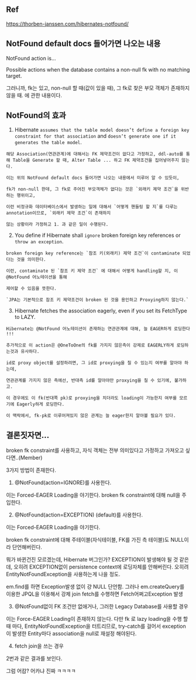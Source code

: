 ## Ref
https://thorben-janssen.com/hibernates-notfound/

## NotFound default docs 들어가면 나오는 내용
NotFound action is... 

Possible actions when the database contains a non-null fk with no matching target.

그러니까, fk는 있고, non-null 할 때(값이 있을 때), 그 fk로 찾은 부모 객체가 존재하지 않을 때. 에 관한 내용이다.

## NotFound의 효과

1. Hibernate `assumes that the table model doesn’t define a foreign key constraint for that association` and `doesn’t generate one if it generates the table model`.
```text
해당 Association(연관관계)에 대해서는 FK 제약조건이 없다고 가정하고, ddl-auto를 통해 Table을 Generate 할 때, Alter Table ... 하고 FK 제약조건을 집어넣어주지 않는다.

이는 위의 NotFound default docs 들어가면 나오는 내용에서 미루어 알 수 있듯이,

fk가 non-null 한데, 그 fk로 주어진 부모객체가 없다는 것은 `외래키 제약 조건`을 위반하는 행위이고,

이런 비정규화 데이터베이스에서 발생하는 일에 대해서 `어떻게 핸들링 할 지`를 다루는 annotation이므로, `외래키 제약 조건`이 존재하지

않는 상황이라 가정하고 1. 과 같은 일이 수행된다.
```

2. You define if Hibernate shall `ignore` broken foreign key references or `throw an exception`.

```text
broken foreign key reference는 `참조 키(외래키) 제약 조건`이 contaminate 되었다는 것을 의미한다.

이런, contaminate 된 `참조 키 제약 조건` 에 대해서 어떻게 handling할 지, 이 @NotFound 어노테이션을 통해

제어할 수 있음을 뜻한다.

`JPA는 기본적으로 참조 키 제약조건이 broken 된 것을 용인하고 Proxying하지 않는다.`

```


3. Hibernate fetches the association eagerly, even if you set its FetchType to LAZY.

```text
Hibernate는 @NotFound 어노테이션이 존재하는 연관관계에 대해, 늘 EAGER하게 로딩한다 !!!

추가적으로 이 action은 @OneToOne의 fk를 가지지 않은측이 강제로 EAGERLY하게 로딩하는것과 유사하다.

id로 proxy object를 설정하려면, 그 id로 proxying을 칠 수 있는지 여부를 알아야 하는데,

연관관계를 가지지 않은 측에선, 반대측 id를 알아야만 proxying을 칠 수 있기에, 불가하고.

이 경우에도 이 fk(반대쪽 pk)로 proxying을 치더라도 loading이 가능한지 여부를 모르기에 Eagerly하게 로딩한다.

이 맥락에서, fk-pk로 이루어져있지 않은 관계는 늘 eager한지 알아볼 필요가 있다.
```


## 결론짓자면...

broken fk constraint를 사용하고, 자식 객체는 전부 의미있다고 가정하고 가져오고 싶다면..(Member)

3가지 방법이 존재한다.

1. @NotFound(action=IGNORE)를 사용한다.

이는 Forced-EAGER Loading을 야기한다.
broken fk constraint에 대해 null을 주입한다.

2. @NotFound(action=EXCEPTION) (default)를 사용한다.

이는 Forced-EAGER Loading을 야기한다.

broken fk constraint에 대해 주테이블(자식테이블, FK를 가진 측 테이블)도 NULL이라 단언해버린다.

뭐가 바뀐건진 모르겠는데, Hibernate 버그인가? EXCEPTION이 발생해야 될 것 같은데,
오히려 EXCEPTION없이 persistence context에 로딩자체를 안해버린다.
오히려 EntityNotFoundException을 사용하는게 나을 정도.

em.find를 하면 Exception발생 없이 걍 NULL 단언함.
그러나 em.createQuery를 이용한 JPQL을 이용해서 강제 join fetch를 수행하면
Fetch어쩌고Exception 발생

3. @NotFound없이 FK 조건만 없애거나, 그러한 Legacy Database를 사용할 경우

이는 Force-EAGER Loading이 존재하지 않는다.
다만 fk 로 lazy loading을 수행 할 때 마다,  EntityNotFoundException을 터트리므로,
try-catch를 걸어서 exception이 발생한 Entity마다 association을 null로 재설정 해야된다.

4. fetch join을 쓰는 경우

2번과 같은 결과를 보인다.


그럼 어캄? 어카냐 진짜 ㅋㅋㅋㅋ

